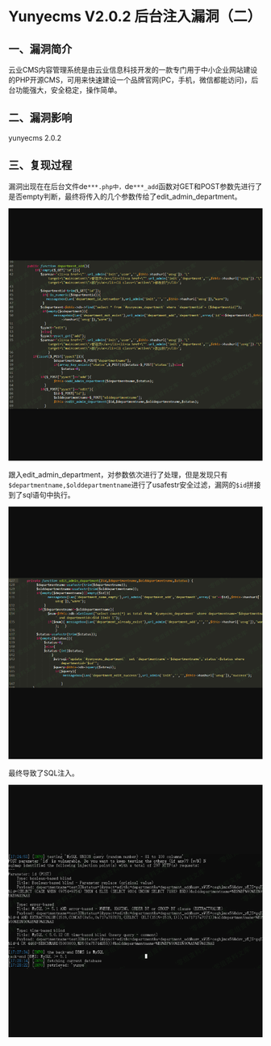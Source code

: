 Yunyecms V2.0.2 后台注入漏洞（二）
==================================

一、漏洞简介
------------

云业CMS内容管理系统是由云业信息科技开发的一款专门用于中小企业网站建设的PHP开源CMS，可用来快速建设一个品牌官网(PC，手机，微信都能访问)，后台功能强大，安全稳定，操作简单。

二、漏洞影响
------------

yunyecms 2.0.2

三、复现过程
------------

漏洞出现在在后台文件de`***.php中，`de`***_add`函数对GET和POST参数先进行了是否empty判断，最终将传入的几个参数传给了edit\_admin\_department。

![](resource/YunyecmsV2.0.2后台注入漏洞(二)/media/rId24.png)

跟入edit\_admin\_department，对参数依次进行了处理，但是发现只有`$departmentname,$olddepartmentname`进行了usafestr安全过滤，漏网的`$id`拼接到了sql语句中执行。

![](resource/YunyecmsV2.0.2后台注入漏洞(二)/media/rId25.png)

最终导致了SQL注入。

![](resource/YunyecmsV2.0.2后台注入漏洞(二)/media/rId26.png)
